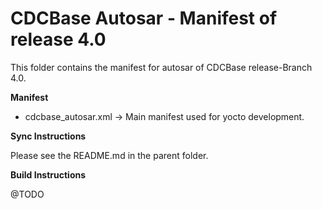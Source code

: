 CDCBase Autosar - Manifest of release 4.0
=========================================

This folder contains the manifest for autosar of CDCBase release-Branch 4.0.


**Manifest**

* cdcbase_autosar.xml &rarr; Main manifest used for yocto development.


**Sync Instructions**

Please see the README.md in the parent folder.


**Build Instructions**

@TODO
